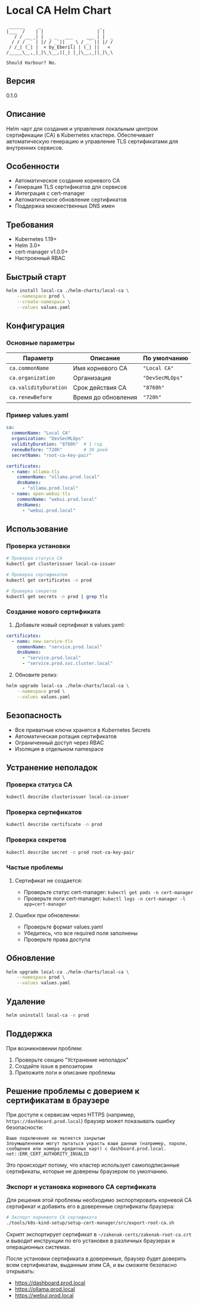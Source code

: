 # Local CA Helm Chart
```ascii
 ______     _                      _    
|___  /    | |                    | |   
   / / __ _| |  _ _   ___     ___ | |  _
  / / / _` | |/ / _`||  _ \ / _` || |/ /
 / /_| (_| |  < by_Eberil| | (_| ||   < 
/_____\__,_|_|\_\__,||_| |_|\__,_||_|\_\

Should Harbour?	No.
```
## Версия
0.1.0

## Описание
Helm чарт для создания и управления локальным центром сертификации (CA) в Kubernetes кластере. Обеспечивает автоматическую генерацию и управление TLS сертификатами для внутренних сервисов.

## Особенности
- Автоматическое создание корневого CA
- Генерация TLS сертификатов для сервисов
- Интеграция с cert-manager
- Автоматическое обновление сертификатов
- Поддержка множественных DNS имен

## Требования
- Kubernetes 1.19+
- Helm 3.0+
- cert-manager v1.0.0+
- Настроенный RBAC

## Быстрый старт
```bash
helm install local-ca ./helm-charts/local-ca \
    --namespace prod \
    --create-namespace \
    --values values.yaml
```

## Конфигурация
### Основные параметры
| Параметр | Описание | По умолчанию |
|----------|-----------|--------------|
| `ca.commonName` | Имя корневого CA | `"Local CA"` |
| `ca.organization` | Организация | `"DevSecMLOps"` |
| `ca.validityDuration` | Срок действия CA | `"8760h"` |
| `ca.renewBefore` | Время до обновления | `"720h"` |

### Пример values.yaml
```yaml
ca:
  commonName: "Local CA"
  organization: "DevSecMLOps"
  validityDuration: "8760h"  # 1 год
  renewBefore: "720h"        # 30 дней
  secretName: "root-ca-key-pair"

certificates:
  - name: ollama-tls
    commonName: "ollama.prod.local"
    dnsNames:
      - "ollama.prod.local"
  - name: open-webui-tls
    commonName: "webui.prod.local"
    dnsNames:
      - "webui.prod.local"
```

## Использование
### Проверка установки
```bash
# Проверка статуса CA
kubectl get clusterissuer local-ca-issuer

# Проверка сертификатов
kubectl get certificates -n prod

# Проверка секретов
kubectl get secrets -n prod | grep tls
```

### Создание нового сертификата
1. Добавьте новый сертификат в values.yaml:
```yaml
certificates:
  - name: new-service-tls
    commonName: "service.prod.local"
    dnsNames:
      - "service.prod.local"
      - "service.prod.svc.cluster.local"
```

2. Обновите релиз:
```bash
helm upgrade local-ca ./helm-charts/local-ca \
    --namespace prod \
    --values values.yaml
```

## Безопасность
- Все приватные ключи хранятся в Kubernetes Secrets
- Автоматическая ротация сертификатов
- Ограниченный доступ через RBAC
- Изоляция в отдельном namespace

## Устранение неполадок
### Проверка статуса CA
```bash
kubectl describe clusterissuer local-ca-issuer
```

### Проверка сертификатов
```bash
kubectl describe certificate -n prod
```

### Проверка секретов
```bash
kubectl describe secret -n prod root-ca-key-pair
```

### Частые проблемы
1. Сертификат не создается:
   - Проверьте статус cert-manager: `kubectl get pods -n cert-manager`
   - Проверьте логи cert-manager: `kubectl logs -n cert-manager -l app=cert-manager`

2. Ошибки при обновлении:
   - Проверьте формат values.yaml
   - Убедитесь, что все required поля заполнены
   - Проверьте права доступа

## Обновление
```bash
helm upgrade local-ca ./helm-charts/local-ca \
    --namespace prod \
    --values values.yaml
```

## Удаление
```bash
helm uninstall local-ca -n prod
```

## Поддержка
При возникновении проблем:
1. Проверьте секцию "Устранение неполадок"
2. Создайте issue в репозитории
3. Приложите логи и описание проблемы

## Решение проблемы с доверием к сертификатам в браузере

При доступе к сервисам через HTTPS (например, `https://dashboard.prod.local`) браузер может показывать ошибку безопасности:

```
Ваше подключение не является закрытым
Злоумышленники могут пытаться украсть ваши данные (например, пароли, сообщения или номера кредитных карт) с dashboard.prod.local.
net::ERR_CERT_AUTHORITY_INVALID
```

Это происходит потому, что кластер использует самоподписанные сертификаты, которые не доверены браузером по умолчанию.

### Экспорт и установка корневого CA сертификата

Для решения этой проблемы необходимо экспортировать корневой CA сертификат и добавить его в доверенные сертификаты браузера:

```bash
# Экспорт корневого CA сертификата
./tools/k8s-kind-setup/setup-cert-manager/src/export-root-ca.sh
```

Скрипт экспортирует сертификат в `~/zakenak-certs/zakenak-root-ca.crt` и выводит инструкции по его установке в различных браузерах и операционных системах.

После установки сертификата в доверенные, браузер будет доверять всем сертификатам, выданным этим CA, и вы сможете безопасно открывать:
- https://dashboard.prod.local
- https://ollama.prod.local
- https://webui.prod.local